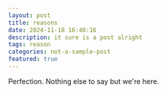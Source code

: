 ```yaml
---
layout: post
title: reasons
date: 2024-11-18 16:40:16
description: it sure is a post alright
tags: reason
categories: not-a-sample-post
featured: true
---
```


Perfection. Nothing else to say but we're here. 
